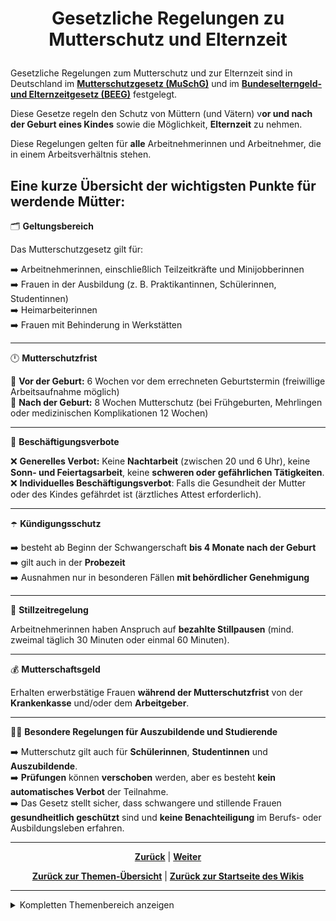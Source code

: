 # <p align="center">Gesetzliche Regelungen zu Mutterschutz und Elternzeit</p>

Gesetzliche Regelungen zum Mutterschutz und zur Elternzeit sind in Deutschland im [**Mutterschutzgesetz (MuSchG)**](https://www.gesetze-im-internet.de/muschg_2018/) und im [**Bundeselterngeld- und Elternzeitgesetz (BEEG)**](https://www.gesetze-im-internet.de/beeg/) festgelegt.

Diese Gesetze regeln den Schutz von Müttern (und Vätern) v**or und nach der Geburt eines Kindes** sowie die Möglichkeit, **Elternzeit** zu nehmen.

Diese Regelungen gelten für **alle** Arbeitnehmerinnen und Arbeitnehmer, die in einem Arbeitsverhältnis stehen.

## Eine kurze Übersicht der wichtigsten Punkte für werdende Mütter:

🗂️ **Geltungsbereich**

Das Mutterschutzgesetz gilt für:

➡️ Arbeitnehmerinnen, einschließlich Teilzeitkräfte und Minijobberinnen <br>
➡️ Frauen in der Ausbildung (z. B. Praktikantinnen, Schülerinnen, Studentinnen) <br>
➡️ Heimarbeiterinnen <br>
➡️ Frauen mit Behinderung in Werkstätten <br>

---

🕛 **Mutterschutzfrist**

🤰 **Vor der Geburt:** 6 Wochen vor dem errechneten Geburtstermin (freiwillige Arbeitsaufnahme möglich) <br>
🤰 **Nach der Geburt:** 8 Wochen Mutterschutz (bei Frühgeburten, Mehrlingen oder medizinischen Komplikationen 12 Wochen) <br>

---

🚫 **Beschäftigungsverbote**

❌ **Generelles Verbot:** Keine **Nachtarbeit** (zwischen 20 und 6 Uhr), keine **Sonn- und Feiertagsarbeit**, keine **schweren oder gefährlichen Tätigkeiten**. <br>
❌ **Individuelles Beschäftigungsverbot**: Falls die Gesundheit der Mutter oder des Kindes gefährdet ist (ärztliches Attest erforderlich). <br>

---

☂️ **Kündigungsschutz**

➡️ besteht ab Beginn der Schwangerschaft **bis 4 Monate nach der Geburt** <br>
➡️ gilt auch in der **Probezeit** <br>
➡️ Ausnahmen nur in besonderen Fällen **mit behördlicher Genehmigung** <br>

---

🍼 **Stillzeitregelung**

 Arbeitnehmerinnen haben Anspruch auf **bezahlte Stillpausen** (mind. zweimal täglich 30 Minuten oder einmal 60 Minuten).

---

💰 **Mutterschaftsgeld**

 Erhalten erwerbstätige Frauen **während der Mutterschutzfrist** von der **Krankenkasse** und/oder dem **Arbeitgeber**.

---

👩‍🏫 **Besondere Regelungen für Auszubildende und Studierende**

➡️ Mutterschutz gilt auch für **Schülerinnen**, **Studentinnen** und **Auszubildende**. <br>
➡️ **Prüfungen** können **verschoben** werden, aber es besteht **kein automatisches Verbot** der Teilnahme. <br>
➡️ Das Gesetz stellt sicher, dass schwangere und stillende Frauen **gesundheitlich geschützt** sind und **keine Benachteiligung** im Berufs- oder Ausbildungsleben erfahren. <br>

<!-- evtl. um Regelungen / kurze Überisicht für Väter ergänzen -->

---

<p align="center">
<a href="/docs/01-organisation/05-krankmeldungen/README.md"><strong>Zurück</strong></a> | 
<a href="/docs/01-organisation/07-datenschutz/README.md"><strong>Weiter</strong></a>
</p>

<p align="center">
<a href="/docs/01-organisation/README.md/#dieser-themenbereich-beinhaltet-folgende-themen"><strong>Zurück zur Themen-Übersicht</strong></a> | <a href="/docs/00-willkommen/README.md"><strong>Zurück zur Startseite des Wikis</strong></a>
</p>

---

<details>
<summary>Kompletten Themenbereich anzeigen</summary>
<br>

  &nbsp;&nbsp;🔹 [Arbeitszeit und Pausen](docs/01-organisation/01-arbeits_und_pausenzeiten/README.md) <br>
  &nbsp;&nbsp;🔹 [Erfassung deiner Arbeits- und Pausenzeiten mit dem NADOO-Launchpad](docs/01-organisation/02-zeiterfassung/README.md) <br>
#
📄 [zum Thema **Zeit- und Ausbildungsnachweise:**](docs/01-organisation/03-zeit_und_ausbildungsnachweise/README.md) <br>
  &nbsp;&nbsp;🔹 [Beispiele für Ausbildungs- und Zeitnachweise](docs/01-organisation/02-zeit_und_ausbildungsnachweise/01-beispiele/README.md) <br>
  &nbsp;&nbsp;🔹 [Dateibenennungsrichtlinien](docs/01-organisation/02-zeit_und_ausbildungsnachweise/02-dateibenennung/README.md) <br>
  &nbsp;&nbsp;🔹 [Überprüfung der Dateinamen](/docs/01-organisation/02-zeit_und_ausbildungsnachweise/03-ueberpruefung/README.md) <br>
#
  &nbsp;&nbsp;🔹 [Regelungungen für Urlaub und Freistellungen](docs/01-organisation/04-urlaub/README.md) <br>
  &nbsp;&nbsp;🔹 [Ablauf bei Krankmeldungen](docs/01-organisation/05-krankmeldungen/README.md) <br>
  &nbsp;&nbsp;🔹 [Gesetzliche Regelungen zu Mutterschutz und Elternzeit](/docs/01-organisation/06-mutterschutz_und_elternzeit/README.md) <br>
  &nbsp;&nbsp;🔹 [Umgang mit Unternehmensdaten bei Christoph Backhaus IT — Sicherheit und Vertraulichkeit als oberste Priorität](/docs/01-organisation/07-datenschutz/README.md) <br>
  #
📄 [zum Thema **Umgang und Kultur bei Christoph Backhaus IT — unsere Firmenphilosophien:**](docs/01-organisation/03-zeit_und_ausbildungsnachweise/README.md) <br>
  &nbsp;&nbsp;🔹 [Unsere Verhaltensregeln](/docs/01-organisation/08-firmenphilosophie/01-verhaltensregeln/README.md) <br>
  &nbsp;&nbsp;🔹 [Meinungsaustausch bei Christoph Backhaus IT: eine Kultur, die von Feedback lebt](/docs/01-organisation/08-firmenphilosophie/02-feedback-kultur/README.md) <br>
  &nbsp;&nbsp;🔹 [KAIZEN bei Christoph Backhaus IT: eine Kultur der kontinuierlichen Verbesserung](/docs/01-organisation/08-firmenphilosophie/03-kaizen/README.md) <br>

</details>
